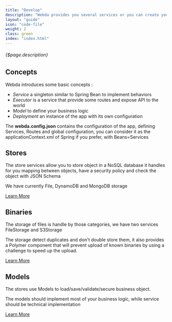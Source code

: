 ```yaml
---
title: "Develop"
description: "Webda provides you several services or you can create your own service"
layout: "guide"
icon: "code-file"
weight: 2
class: green
index: "index.html"
---
```


###### {$page.description}

<article id="1">

## Concepts

Webda introduces some basic concepts :

 * *Service* a singleton similar to Spring Bean to implement behaviors
 * *Executor* is a service that provide some routes and expose API to the world
 * *Model* to define your business logic 
 * *Deployment* an instance of the app with its own configuration

The **webda.config.json** contains the configuration of the app, defining Services, Routes and global configuration, you can consider it as the applicationContext.xml of Spring if you prefer, with Beans=Services

</article>

<article id="2">

## Stores

The store services allow you to store object in a NoSQL database it handles for you mapping between objects, have a security policy and check the object with JSON Schema

We have currently File, DynamoDB and MongoDB storage

[Learn More](/docs/develop/store)

</article>

<article id="3">

## Binaries

The storage of files is handle by those categories, we have two services FileStorage and S3Storage

The storage detect duplicates and don't double store them, it also provides a Polymer component that will prevent upload of known binaries by using a challenge to speed up the upload.

[Learn More](/docs/develop/binary)

</article>

<article id="4">

## Models

The stores use Models to load/save/validate/secure business object.

The models should implement most of your business logic, while service should be technical implementation

[Learn More](/docs/develop/models)

</article>